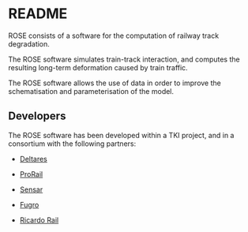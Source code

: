 # README #

ROSE consists of a software for the computation of railway track degradation. 

The ROSE software simulates train-track interaction, and computes the resulting 
long-term deformation caused by train traffic.

The ROSE software allows the use of data in order to improve the schematisation 
and parameterisation of the model. 



## Developers
The ROSE software has been developed within a TKI project, and in a consortium with the following partners:

* [Deltares](www.deltares.nl)

* [ProRail](www.prorail.nl) 

* [Sensar](www.sensar.nl)

* [Fugro](www.fugro.com/nl)

* [Ricardo Rail](www.rail.ricardo.com)

